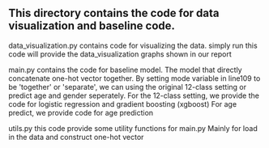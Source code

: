## This directory contains the code for data visualization and baseline code.

data_visualization.py contains code for visualizing the data. simply run this code will provide the data_visualization graphs shown in our report

main.py contains the code for baseline model. The model that directly concatenate one-hot vector together.
By setting mode variable in line109 to be 'together' or 'separate', we can using the original 12-class setting or predict age and gender seperately.
For the 12-class setting, we provide the code for logistic regression and gradient boosting (xgboost)
For age predict, we provide code for age prediction

utils.py this code provide some utility functions for main.py Mainly for load in the data and construct one-hot vector
